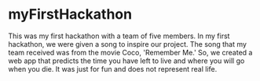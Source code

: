 # myFirstHackathon
This was my first hackathon with a team of five members.
In my first hackathon, we were given a song to inspire our project. 
The song that my team received was from the movie Coco, 'Remember Me.' 
So, we created a web app that predicts the time you have left to live and where you will go when you die. 
It was just for fun and does not represent real life.
